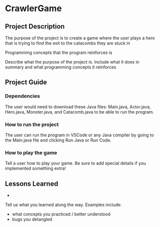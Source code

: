 # CrawlerGame

## Project Description 
The purpose of the project is to create a game where the user plays a hero that is trying to find the exit to the catacombs they are stuck in

Programming concepts that the program reinforces is 


Describe what the purpose of the project is. Include what it does in summary  and what programming concepts it reinforces 

## Project Guide 

### Dependencies 
The user would need to download these Java files: Main.java, Actor.java, Hero.java, Monster.java, and Catacomb.java to be able to run the program. 

### How to run the project
The user can run the program in VSCode or any Java compiler by going to the Main.java file and clicking Run Java or Run Code.

### How to play the game 


Tell a user how to play your game.  Be sure to add special details if you  implemented something extra! 

## Lessons Learned 
- 

Tell us what you learned along the way. Examples include: 
- what concepts you practiced / better understood 
- bugs you detangled 